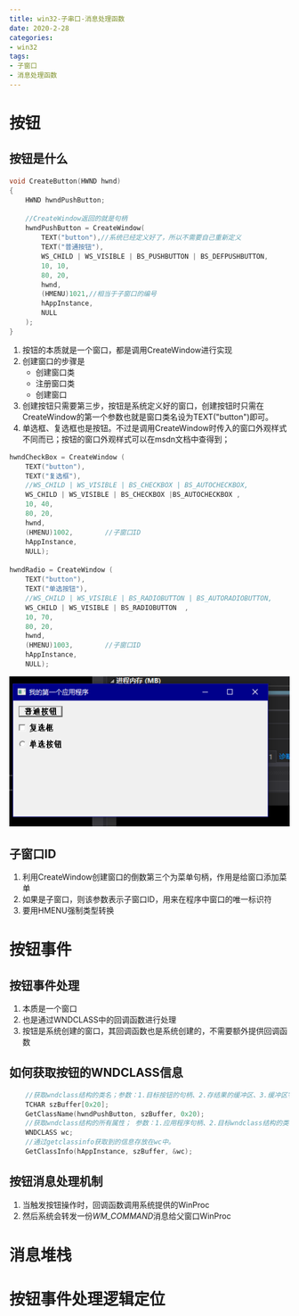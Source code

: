 ```yaml
---
title: win32-子串口-消息处理函数
date: 2020-2-28
categories: 
- win32
tags: 
- 子窗口
- 消息处理函数
---
```


# 按钮
## 按钮是什么

```c
void CreateButton(HWND hwnd)
{
	HWND hwndPushButton;

	//CreateWindow返回的就是句柄
	hwndPushButton = CreateWindow(
		TEXT("button"),//系统已经定义好了，所以不需要自己重新定义
		TEXT("普通按钮"),
		WS_CHILD | WS_VISIBLE | BS_PUSHBUTTON | BS_DEFPUSHBUTTON,  
		10, 10,
		80, 20,
		hwnd,
		(HMENU)1021,//相当于子窗口的编号
		hAppInstance,
		NULL
	);
}
```

1. 按钮的本质就是一个窗口，都是调用CreateWindow进行实现
2. 创建窗口的步骤是
   - 创建窗口类
   - 注册窗口类
   - 创建窗口
3. 创建按钮只需要第三步，按钮是系统定义好的窗口，创建按钮时只需在CreateWindow的第一个参数也就是窗口类名设为TEXT("button")即可。
4. 单选框、复选框也是按钮。不过是调用CreateWindow时传入的窗口外观样式不同而已；按钮的窗口外观样式可以在msdn文档中查得到；

```c
hwndCheckBox = CreateWindow (                             
    TEXT("button"),                         
    TEXT("复选框"),                        
    //WS_CHILD | WS_VISIBLE | BS_CHECKBOX | BS_AUTOCHECKBOX,                        
    WS_CHILD | WS_VISIBLE | BS_CHECKBOX |BS_AUTOCHECKBOX ,                        
    10, 40,                        
    80, 20,                        
    hwnd,                         
    (HMENU)1002,        //子窗口ID                
    hAppInstance,                         
    NULL);                        
                            
hwndRadio = CreateWindow (                             
    TEXT("button"),                         
    TEXT("单选按钮"),                        
    //WS_CHILD | WS_VISIBLE | BS_RADIOBUTTON | BS_AUTORADIOBUTTON,                        
    WS_CHILD | WS_VISIBLE | BS_RADIOBUTTON  ,                        
    10, 70,                        
    80, 20,                        
    hwnd,                         
    (HMENU)1003,        //子窗口ID                
    hAppInstance,                         
    NULL);
```

![win32-button](/images/win32/win32-16.png)

## 子窗口ID
1. 利用CreateWindow创建窗口的倒数第三个为菜单句柄，作用是给窗口添加菜单
2. 如果是子窗口，则该参数表示子窗口ID，用来在程序中窗口的唯一标识符
3. 要用HMENU强制类型转换

# 按钮事件
## 按钮事件处理

1. 本质是一个窗口
2. 也是通过WNDCLASS中的回调函数进行处理
3. 按钮是系统创建的窗口，其回调函数也是系统创建的，不需要额外提供回调函数

## 如何获取按钮的WNDCLASS信息

```c
	//获取wndclass结构的类名；参数：1.目标按钮的句柄、2.存结果的缓冲区、3.缓冲区字节数        
	TCHAR szBuffer[0x20];
	GetClassName(hwndPushButton, szBuffer, 0x20);
	//获取wndclass结构的所有属性； 参数：1.应用程序句柄、2.目标wndclass结构的类名，用上一个函数获取、3.存结果的缓冲区
	WNDCLASS wc;
	//通过getclassinfo获取到的信息存放在wc中。
	GetClassInfo(hAppInstance, szBuffer, &wc);
```

## 按钮消息处理机制
1. 当触发按钮操作时，回调函数调用系统提供的WinProc
2. 然后系统会转发一份*WM_COMMAND*消息给父窗口WinProc


# 消息堆栈
# 按钮事件处理逻辑定位